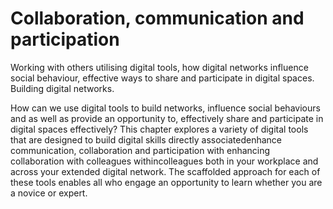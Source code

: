 # Collaboration, communication and participation

Working with others utilising digital tools, how digital networks influence social behaviour, effective ways to share and participate in digital spaces. Building digital networks.

How can we use digital tools to build networks, influence social behaviours and as well as provide an opportunity to, effectively share and participate in digital spaces effectively? This chapter explores a variety of digital tools that are designed to build digital skills directly associatedenhance communication, collaboration and participation with enhancing collaboration with colleagues withincolleagues both in your workplace and across your extended digital network. The scaffolded approach for each of these tools enables all who engage an opportunity to learn whether you are a novice or expert.
